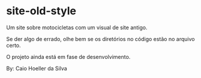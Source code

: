 # site-old-style
Um site sobre motocicletas com um visual de site antigo.

Se der algo de errado, olhe bem se os diretórios no código estão no arquivo certo.

O projeto ainda está em fase de desenvolvimento.

By: Caio Hoeller da Silva
